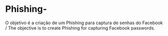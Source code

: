 # Phishing-
O objetivo é a criação de um Phishing para captura de senhas do Facebook / The objective is to create Phishing for capturing Facebook passwords.
